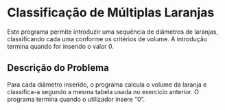 # Classificação de Múltiplas Laranjas

Este programa permite introduzir uma sequência de diâmetros de laranjas, classificando cada uma conforme os critérios de volume. A introdução termina quando for inserido o valor 0.

## Descrição do Problema

Para cada diâmetro inserido, o programa calcula o volume da laranja e classifica-a segundo a mesma tabela usada no exercício anterior. O programa termina quando o utilizador insere “0”.